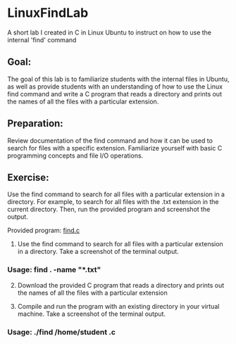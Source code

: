# LinuxFindLab
A short lab I created in C in Linux Ubuntu to instruct on how to use the internal 'find' command 

## Goal:
The goal of this lab is to familiarize students with the internal files in Ubuntu, as well as
provide students with an understanding of how to use the Linux find command and write
a C program that reads a directory and prints out the names of all the files with a
particular extension.

## Preparation:
Review documentation of the find command and how it can be used to search for files
with a specific extension. Familiarize yourself with basic C programming concepts and
file I/O operations.


## Exercise:
Use the find command to search for all files with a particular extension in a directory. For
example, to search for all files with the .txt extension in the current directory. Then, 
run the provided program and screenshot the output.

Provided program: [find.c](find.c) 

1. Use the find command to search for all files with a particular extension in a
directory. Take a screenshot of the terminal output.
### __Usage: find . -name "*.txt"__

2. Download the provided C program that reads a directory and prints out the
names of all the files with a particular extension

3. Compile and run the program with an existing directory in your virtual machine.
Take a screenshot of the terminal output.
### __Usage: ./find /home/student .c__
